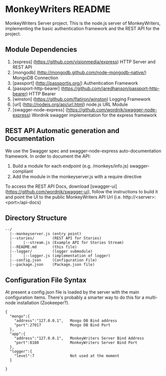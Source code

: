 # MonkeyWriters README 

MonkeyWriters Server project. This is the node.js server of MonkeyWriters, implementing the basic
authentication framework and the REST API for the project.



## Module Dependencies

1. [express] (https://github.com/visionmedia/express) HTTP Server and REST API 
2. [mongodb] (http://mongodb.github.com/node-mongodb-native/) MongoDB Connection
3. [passport] (http://passportjs.org/) Authentication Framework
4. [passport-http-bearer] (https://github.com/jaredhanson/passport-http-bearer) HTTP Bearer
5. [winston] (https://github.com/flatiron/winston) Logging Framework
6. [url] (http://nodejs.org/api/url.html) node.js  URL Module
7. [swagger-node-express] (https://github.com/wordnik/swagger-node-express) Wordnik swagger implementation for the express framework


## REST API Automatic generation and Documentation
We use the Swagger spec and swagger-node-express auto-documentation framework.
In order to document the API:
1. Build a module for each endpoint (e.g. /monkeys/info.js) swagger-compliant
2. Add the module in the monkeyserver.js with a require directive


To access the REST API Docs, download [swagger-ui] (https://github.com/wordnik/swagger-ui), follow
the instructions to build it and point the UI to the public MonkeyWriters API Url 
(i.e. http://&lt;server&gt;:&lt;port&gt;/api-docs)



## Directory Structure
```
--/
  |--monkeyserver.js (entry point)
  |--stories/        (REST API for Stories)
  |     |--stream.js (Example API for Stories Stream)
  |--README.md       (this file)
  |--logger/         (logger submodule)
  |     |--logger.js (implementation of logger)
  |--config.json     (Configuration File)
  |--package.json    (Package.json file)
```

## Configuration File Syntax
At present a config.json file is loaded by the server with the main configuration items.
There's probably a smarter way to do this for a multi-node installation (Zookeeper?).
```
{
  "mongo":{                
    "address":"127.0.0.1",   Mongo DB Bind address
    "port":27017             Mongo DB Bind Port
  },
  "app":{
    "address":"127.0.0.1",   MonkeyWriters Server Bind Address
    "port":8180              MonkeyWriters Server Bind Port
  },
  "logger":{
    "level":7                Not used at the moment
  }

}
```


